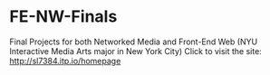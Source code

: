 # FE-NW-Finals
Final Projects for both Networked Media and Front-End Web (NYU Interactive Media Arts major in New York City)
Click to visit the site: http://sl7384.itp.io/homepage

